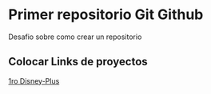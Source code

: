 # Primer repositorio Git Github
Desafio sobre como crear un repositorio

## Colocar Links de proyectos
[1ro Disney-Plus](https://github.com/juanma-hinojosa/clone-disneyplus)
